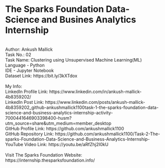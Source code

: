 # The Sparks Foundation Data-Science and Busines Analytics Internship
<br>
Author: Ankush Mallick <br>
Task No.: 02 <br>
Task Name: Clustering using Unsupervised Machine Learning(ML) <br>
Language - Python <br>
IDE - Jupyter Notebook <br>
Dataset Link: https://bit.ly/3kXTdox <br>
<br>
My Info: <br>
LinkedIn Profile Link: https://www.linkedin.com/in/ankush-mallick-4b8359202/ <br>
LinkedIn Post Link: https://www.linkedin.com/posts/ankush-mallick-4b8359202_github-ankushmallick1100task-1-the-sparks-foundation-data-science-and-business-analytics-internship-activity-7000441646903398400-husm?utm_source=share&utm_medium=member_desktop <br>
GitHub Profile Link: https://github.com/ankushmallick1100 <br>
GitHub Repository Link: https://github.com/ankushmallick1100/Task-2-The-sparks-Foundation-Data-Science-and-Business-Analytics-Internship- <br>
YouTube Video Link: https://youtu.be/aRfZhj2I0kU <br>
<br>
Visit The Sparks Foundation Website: https://internship.thesparksfoundation.info/
